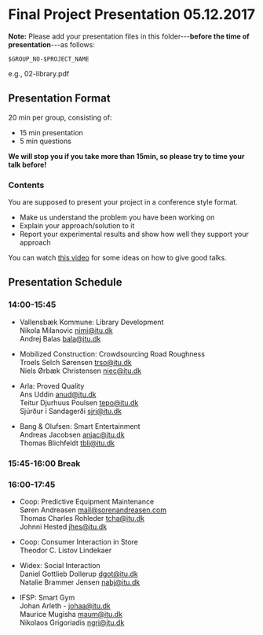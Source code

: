 # Final Project Presentation 05.12.2017

**Note:** Please add your presentation files in this folder---**before the time of presentation**---as follows:

```
$GROUP_NO-$PROJECT_NAME
```

e.g., 02-library.pdf


## Presentation Format

20 min per group, consisting of:

- 15 min presentation
- 5 min questions

**We will stop you if you take more than 15min, so please try to time your talk before!**

### Contents

You are supposed to present your project in a conference style format.

- Make us understand the problem you have been working on
- Explain your approach/solution to it
- Report your experimental results and show how well they support your approach

You can watch [this video](https://www.microsoft.com/en-us/research/video/how-to-give-a-great-research-talk-3/) for some ideas on how to give good talks.

## Presentation Schedule
### 14:00-15:45

- Vallensbæk Kommune: Library Development  
Nikola Milanovic nimi@itu.dk  
Andrej Balas bala@itu.dk

- Mobilized Construction: Crowdsourcing Road Roughness  
Troels Selch Sørensen trso@itu.dk  
Niels Ørbæk Christensen niec@itu.dk

- Arla: Proved Quality  
Ans Uddin anud@itu.dk  
Teitur Djurhuus Poulsen tepo@itu.dk  
Sjúrður í Sandagerði sjri@itu.dk

- Bang & Olufsen: Smart Entertainment  
Andreas Jacobsen anjac@itu.dk  
Thomas Blichfeldt tbli@itu.dk

### 15:45-16:00 Break

### 16:00-17:45 

- Coop: Predictive Equipment Maintenance  
Søren Andreasen mail@sorenandreasen.com  
Thomas Charles Rohleder tcha@itu.dk  
Johnni Hested jhes@itu.dk

- Coop: Consumer Interaction in Store  
Theodor C. Listov Lindekaer

- Widex: Social Interaction  
Daniel Gottlieb Dollerup dgot@itu.dk  
Natalie Brammer Jensen nabj@itu.dk

- IFSP: Smart Gym  
Johan Arleth - johaa@itu.dk  
Maurice Mugisha maum@itu.dk  
Nikolaos Grigoriadis ngri@itu.dk
